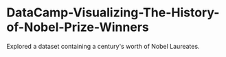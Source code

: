 # DataCamp-Visualizing-The-History-of-Nobel-Prize-Winners
Explored a dataset containing a century's worth of Nobel Laureates.
